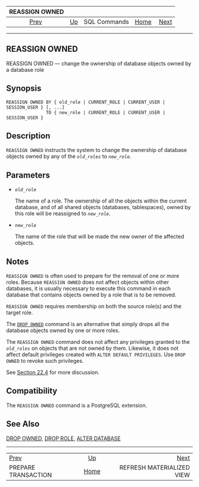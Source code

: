 <!--?xml version="1.0" encoding="UTF-8" standalone="no"?-->

|                        REASSIGN OWNED                       |                                        |              |                                                       |                                                                       |
| :---------------------------------------------------------: | :------------------------------------- | :----------: | ----------------------------------------------------: | --------------------------------------------------------------------: |
| [Prev](sql-prepare-transaction.html "PREPARE TRANSACTION")  | [Up](sql-commands.html "SQL Commands") | SQL Commands | [Home](index.html "PostgreSQL 17devel Documentation") |  [Next](sql-refreshmaterializedview.html "REFRESH MATERIALIZED VIEW") |

***

[]()

## REASSIGN OWNED

REASSIGN OWNED — change the ownership of database objects owned by a database role

## Synopsis

    REASSIGN OWNED BY { old_role | CURRENT_ROLE | CURRENT_USER | SESSION_USER } [, ...]
                   TO { new_role | CURRENT_ROLE | CURRENT_USER | SESSION_USER }

## Description

`REASSIGN OWNED` instructs the system to change the ownership of database objects owned by any of the *`old_roles`* to *`new_role`*.

## Parameters

*   *`old_role`*

    The name of a role. The ownership of all the objects within the current database, and of all shared objects (databases, tablespaces), owned by this role will be reassigned to *`new_role`*.

*   *`new_role`*

    The name of the role that will be made the new owner of the affected objects.

## Notes

`REASSIGN OWNED` is often used to prepare for the removal of one or more roles. Because `REASSIGN OWNED` does not affect objects within other databases, it is usually necessary to execute this command in each database that contains objects owned by a role that is to be removed.

`REASSIGN OWNED` requires membership on both the source role(s) and the target role.

The [`DROP OWNED`](sql-drop-owned.html "DROP OWNED") command is an alternative that simply drops all the database objects owned by one or more roles.

The `REASSIGN OWNED` command does not affect any privileges granted to the *`old_roles`* on objects that are not owned by them. Likewise, it does not affect default privileges created with `ALTER DEFAULT PRIVILEGES`. Use `DROP OWNED` to revoke such privileges.

See [Section 22.4](role-removal.html "22.4. Dropping Roles") for more discussion.

## Compatibility

The `REASSIGN OWNED` command is a PostgreSQL extension.

## See Also

[DROP OWNED](sql-drop-owned.html "DROP OWNED"), [DROP ROLE](sql-droprole.html "DROP ROLE"), [ALTER DATABASE](sql-alterdatabase.html "ALTER DATABASE")

***

|                                                             |                                                       |                                                                       |
| :---------------------------------------------------------- | :---------------------------------------------------: | --------------------------------------------------------------------: |
| [Prev](sql-prepare-transaction.html "PREPARE TRANSACTION")  |         [Up](sql-commands.html "SQL Commands")        |  [Next](sql-refreshmaterializedview.html "REFRESH MATERIALIZED VIEW") |
| PREPARE TRANSACTION                                         | [Home](index.html "PostgreSQL 17devel Documentation") |                                             REFRESH MATERIALIZED VIEW |
